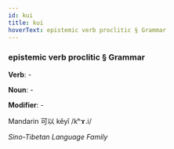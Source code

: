 ```yaml
---
id: kui
title: kui
hoverText: epistemic verb proclitic § Grammar
---
```


### epistemic verb proclitic § Grammar

**Verb**: -

**Noun**: -

**Modifier**: -

Mandarin 可以 kěyǐ /kʰɤ.i/

*Sino-Tibetan Language Family*